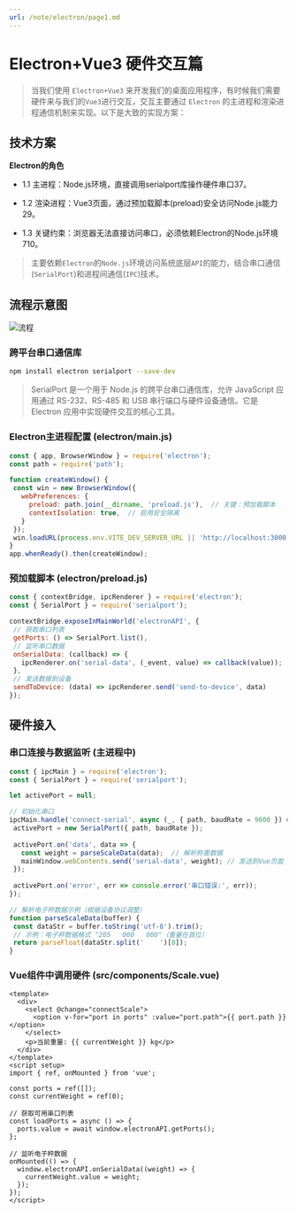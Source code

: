 ```yaml
---
url: /note/electron/page1.md
---
```

# Electron+Vue3 硬件交互篇

> 当我们使用 `Electron+Vue3` 来开发我们的桌面应用程序，有时候我们需要硬件来与我们的`Vue3`进行交互，交互主要通过 `Electron` 的主进程和渲染进程通信机制来实现。以下是大致的实现方案：

## 技术方案

**Electron的角色**

* 1.1 主进程：Node.js环境，直接调用serialport库操作硬件串口37。

* 1.2 渲染进程：Vue3页面，通过预加载脚本(preload)安全访问Node.js能力29。

* 1.3 关键约束：浏览器无法直接访问串口，必须依赖Electron的Node.js环境710。

> 主要依赖`Electron`的`Node.js`环境访问系统底层`API`的能力，结合串口通信(`SerialPort`)和进程间通信(`IPC`)技术。

## 流程示意图

![流程](../../assets/mermaid.png)

### 跨平台串口通信库

```bash
npm install electron serialport --save-dev
```

> SerialPort 是一个用于 Node.js 的跨平台串口通信库，允许 JavaScript 应用通过 RS-232、RS-485 和 USB 串行端口与硬件设备通信。它是 Electron 应用中实现硬件交互的核心工具。

### Electron主进程配置 (electron/main.js)

```js
const { app, BrowserWindow } = require('electron');
const path = require('path');

function createWindow() {
 const win = new BrowserWindow({
   webPreferences: {
     preload: path.join(__dirname, 'preload.js'),  // 关键：预加载脚本
     contextIsolation: true,  // 启用安全隔离
   }
 });
 win.loadURL(process.env.VITE_DEV_SERVER_URL || 'http://localhost:3000');
}
app.whenReady().then(createWindow);
```

### 预加载脚本 (electron/preload.js)

```js
const { contextBridge, ipcRenderer } = require('electron');
const { SerialPort } = require('serialport');

contextBridge.exposeInMainWorld('electronAPI', {
 // 获取串口列表
 getPorts: () => SerialPort.list(),
 // 监听串口数据
 onSerialData: (callback) => {
   ipcRenderer.on('serial-data', (_event, value) => callback(value));
 },
 // 发送数据到设备
 sendToDevice: (data) => ipcRenderer.send('send-to-device', data)
});
```

## 硬件接入

### 串口连接与数据监听 (主进程中)

```js
const { ipcMain } = require('electron');
const { SerialPort } = require('serialport');

let activePort = null;

// 初始化串口
ipcMain.handle('connect-serial', async (_, { path, baudRate = 9600 }) => {
 activePort = new SerialPort({ path, baudRate });
 
 activePort.on('data', data => {
   const weight = parseScaleData(data);  // 解析称重数据
   mainWindow.webContents.send('serial-data', weight); // 发送到Vue页面
 });
 
 activePort.on('error', err => console.error('串口错误:', err));
});

// 解析电子秤数据示例（根据设备协议调整）
function parseScaleData(buffer) {
 const dataStr = buffer.toString('utf-8').trim();
 // 示例：电子秤数据格式 "205   000   000"（重量在首位）
 return parseFloat(dataStr.split('    ')[0]); 
}
```

### Vue组件中调用硬件 (src/components/Scale.vue)

```vue
<template>
  <div>
    <select @change="connectScale">
      <option v-for="port in ports" :value="port.path">{{ port.path }}</option>
    </select>
    <p>当前重量: {{ currentWeight }} kg</p>
  </div>
</template>
<script setup>
import { ref, onMounted } from 'vue';

const ports = ref([]);
const currentWeight = ref(0);

// 获取可用串口列表
const loadPorts = async () => {
  ports.value = await window.electronAPI.getPorts();
};

// 监听电子秤数据
onMounted(() => {
  window.electronAPI.onSerialData((weight) => {
    currentWeight.value = weight;
  });
});
</script>
```
